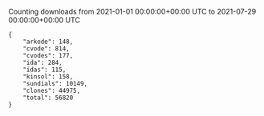 
Counting downloads from 2021-01-01 00:00:00+00:00 UTC to 2021-07-29 00:00:00+00:00 UTC

```
{
    "arkode": 148,
    "cvode": 814,
    "cvodes": 177,
    "ida": 284,
    "idas": 115,
    "kinsol": 158,
    "sundials": 10149,
    "clones": 44975,
    "total": 56820
}
```
